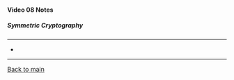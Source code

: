 #### Video 08 Notes

##### Symmetric Cryptography
---
- 

---

[Back to main](https://github.com/rot0xd/CBTNuggets/blob/master/CISSP/README.md)

